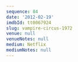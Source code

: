 ```yaml
---
sequence: 84
date: '2012-02-19'
imdbId: tt0067924
slug: vampire-circus-1972
venue: null
venueNotes: null
medium: Netflix
mediumNotes: null
---
```


